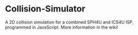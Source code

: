 # Collision-Simulator
A 2D collision simulation for a combined SPH4U and ICS4U ISP, programmed in JavaScript. More information in the wiki!
